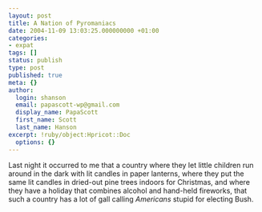```yaml
---
layout: post
title: A Nation of Pyromaniacs
date: 2004-11-09 13:03:25.000000000 +01:00
categories:
- expat
tags: []
status: publish
type: post
published: true
meta: {}
author:
  login: shanson
  email: papascott-wp@gmail.com
  display_name: PapaScott
  first_name: Scott
  last_name: Hanson
excerpt: !ruby/object:Hpricot::Doc
  options: {}
---
```

<p>Last night it occurred to me that a country where they let little children run around in the dark with lit candles in paper lanterns, where they put the same lit candles in dried-out pine trees indoors for Christmas, and where they have a holiday that combines alcohol and hand-held fireworks, that such a country has a lot of gall calling <em>Americans</em> stupid for electing Bush.</p>
